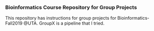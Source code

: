 ### Bioinformatics Course Repository for Group Projects

This repository has instructions for group projects for Bioinformatics-Fall2019 @UTA. GroupX is a pipeline that I tried.
